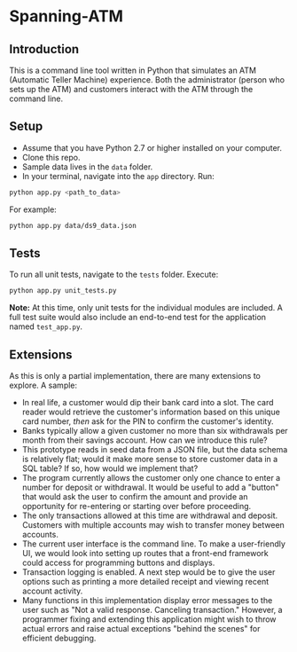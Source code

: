 # Spanning-ATM

## Introduction
This is a command line tool written in Python that simulates an
ATM (Automatic Teller Machine) experience. Both the administrator
(person who sets up the ATM) and customers interact with the ATM through
the command line.

## Setup
- Assume that you have Python 2.7 or higher installed on your computer.
- Clone this repo.
- Sample data lives in the `data` folder.
- In your terminal, navigate into the `app` directory. Run:
```sh
python app.py <path_to_data>
```
For example:
```sh
python app.py data/ds9_data.json
```

## Tests
To run all unit tests, navigate to the `tests` folder. Execute:
```python
python app.py unit_tests.py
```

**Note:** At this time, only unit tests for the individual modules are
included. A full test suite would also include an end-to-end test for
the application named `test_app.py`.

## Extensions
As this is only a partial implementation, there are many extensions to explore.
A sample:
- In real life, a customer would dip their bank card into a slot. The card
reader would retrieve the customer's information based on this unique card
number, *then* ask for the PIN to confirm the customer's identity.
- Banks typically allow a given customer no more than six withdrawals per month from their savings account. How can we introduce this rule?
- This prototype reads in seed data from a JSON file, but the data
schema is relatively flat; would it make more sense to store customer
data in a SQL table? If so, how would we implement that?
- The program currently allows the customer only one chance to enter a number for deposit or withdrawal. It would be useful to add a "button" that would ask the user to confirm the amount and provide an opportunity for re-entering or starting over before proceeding.
- The only transactions allowed at this time are withdrawal and deposit.
Customers with multiple accounts may wish to transfer money between accounts.
- The current user interface is the command line. To make a user-friendly UI, we would look into setting up routes that a front-end framework could access for programming buttons and displays.
- Transaction logging is enabled. A next step would be to give the user options
such as printing a more detailed receipt and viewing recent account activity.
- Many functions in this implementation display error messages to the user such as "Not a valid response. Canceling transaction." However,
a programmer fixing and extending this application might wish to throw actual errors and raise actual exceptions "behind the scenes" for efficient
debugging.
